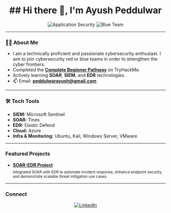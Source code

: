 <h1 align="center">  ## Hi there 👋, I'm Ayush Peddulwar </h1>

<p align="center">
    <img src="https://img.shields.io/badge/-Application_Security-red?style=flat" alt="Application Security">
    <img src="https://img.shields.io/badge/Blue%20Team-4B9CD3?style=flat-square" alt="Blue Team">
</p>

---

### 👨‍💻 About Me

- I am a technically proficient and passionate cybersecurity enthusiast. I aim to join cybersecurity red or blue teams in order to strengthen the cyber frontiers.
- Completed the **[Complete Beginner Pathway](https://tryhackme-certificates.s3-eu-west-1.amazonaws.com/THM-P6WZKB78YV.png)** on TryHackMe.
- Actively learning **SOAR**, **SIEM**, and **EDR** technologies.
- 📫 Email: **[peddulwarayush@gmail.com](mailto:peddulwarayush@gmail.com)**

---

### 🛠️ Tech Tools 

- **SIEM:** Microsoft Sentinel
- **SOAR:** Tines
- **EDR:** Elastic Defend
- **Cloud:** Azure
- **Infra & Monitoring:** Ubuntu, Kali, Windows Server, VMware 

---

### Featured Projects

- [**SOAR-EDR Project**](https://github.com/AyushPeddulwar/SOAR-EDR-PROJECT)  
    <sub>Integrated SOAR with EDR to automate incident response, enhance endpoint security, and demonstrate scalable threat mitigation use cases. </sub>

---

### Connect

<p align="center">
    <a href="https://www.linkedin.com/in/ayushpeddulwar/" target="_blank">
        <img src="https://img.shields.io/badge/-LinkedIn-blue?style=flat&logo=linkedin" alt="LinkedIn">
    </a>
</p>


